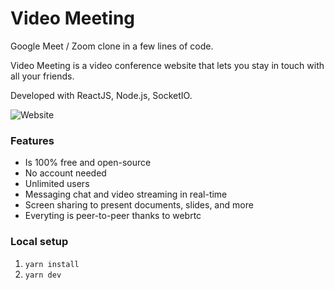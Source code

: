 # Video Meeting

Google Meet / Zoom clone in a few lines of code.

Video Meeting is a video conference website that lets you stay in touch with all your friends.

Developed with ReactJS, Node.js, SocketIO.

![Website](https://i.imgur.com/HhZD01o.jpg)

### Features

- Is 100% free and open-source
- No account needed
- Unlimited users
- Messaging chat and video streaming in real-time
- Screen sharing to present documents, slides, and more
- Everyting is peer-to-peer thanks to webrtc

### Local setup

1. `yarn install`
2. `yarn dev`
